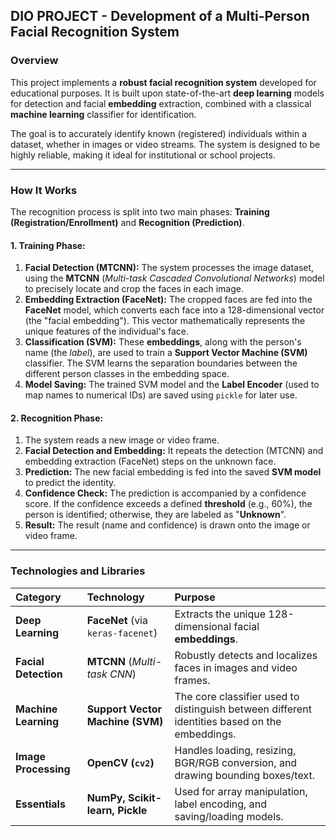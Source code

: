 ## DIO PROJECT - Development of a Multi-Person Facial Recognition System

### Overview

This project implements a **robust facial recognition system** developed for educational purposes. It is built upon state-of-the-art **deep learning** models for detection and facial **embedding** extraction, combined with a classical **machine learning** classifier for identification.

The goal is to accurately identify known (registered) individuals within a dataset, whether in images or video streams. The system is designed to be highly reliable, making it ideal for institutional or school projects.

---

### How It Works

The recognition process is split into two main phases: **Training (Registration/Enrollment)** and **Recognition (Prediction)**.

#### 1. Training Phase:
1.  **Facial Detection (MTCNN):** The system processes the image dataset, using the **MTCNN** (*Multi-task Cascaded Convolutional Networks*) model to precisely locate and crop the faces in each image.
2.  **Embedding Extraction (FaceNet):** The cropped faces are fed into the **FaceNet** model, which converts each face into a 128-dimensional vector (the "facial embedding"). This vector mathematically represents the unique features of the individual's face.
3.  **Classification (SVM):** These **embeddings**, along with the person's name (the *label*), are used to train a **Support Vector Machine (SVM)** classifier. The SVM learns the separation boundaries between the different person classes in the embedding space.
4.  **Model Saving:** The trained SVM model and the **Label Encoder** (used to map names to numerical IDs) are saved using `pickle` for later use.

#### 2. Recognition Phase:
1.  The system reads a new image or video frame.
2.  **Facial Detection and Embedding:** It repeats the detection (MTCNN) and embedding extraction (FaceNet) steps on the unknown face.
3.  **Prediction:** The new facial embedding is fed into the saved **SVM model** to predict the identity.
4.  **Confidence Check:** The prediction is accompanied by a confidence score. If the confidence exceeds a defined **threshold** (e.g., 60%), the person is identified; otherwise, they are labeled as "**Unknown**".
5.  **Result:** The result (name and confidence) is drawn onto the image or video frame.

---

### Technologies and Libraries

| Category | Technology | Purpose |
| :--- | :--- | :--- |
| **Deep Learning** | **FaceNet** (via `keras-facenet`) | Extracts the unique 128-dimensional facial **embeddings**. |
| **Facial Detection** | **MTCNN** (*Multi-task CNN*) | Robustly detects and localizes faces in images and video frames. |
| **Machine Learning** | **Support Vector Machine (SVM)** | The core classifier used to distinguish between different identities based on the embeddings. |
| **Image Processing** | **OpenCV (`cv2`)** | Handles loading, resizing, BGR/RGB conversion, and drawing bounding boxes/text. |
| **Essentials** | **NumPy, Scikit-learn, Pickle** | Used for array manipulation, label encoding, and saving/loading models. |
